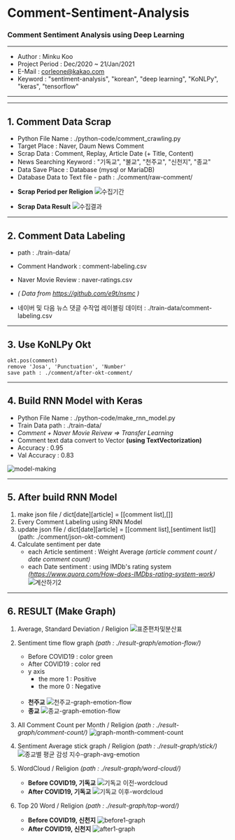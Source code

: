 # Comment-Sentiment-Analysis
### Comment Sentiment Analysis using Deep Learning
---------------------------------------------------

* Author : Minku Koo
* Project Period : Dec/2020 ~ 21/Jan/2021
* E-Mail : corleone@kakao.com
* Keyword : "sentiment-analysis", "korean", "deep learning", "KoNLPy", "keras", "tensorflow"

---------------------------------------------------
---------------------------------------------------

## 1. Comment Data Scrap

- Python File Name : ./python-code/comment_crawling.py
- Target Place : Naver, Daum News Comment
- Scrap Data : Comment, Replay, Article Date (+ Title, Content)
- News Searching Keyword : "기독교", "불교", "천주교", "신천지", "종교"
- Data Save Place : Database (mysql or MariaDB)
- Database Data to Text file - path : ./comment/raw-comment/

* __Scrap Period per Religion__
![수집기간](https://user-images.githubusercontent.com/25974226/105630853-add95300-5e8e-11eb-9e23-37addf3c6904.JPG)

* __Scrap Data Result__
![수집결과](https://user-images.githubusercontent.com/25974226/105630851-aa45cc00-5e8e-11eb-9890-0e4e165ab8f5.JPG)

---------------------------------------------------

## 2. Comment Data Labeling

- path : ./train-data/
- Comment Handwork : comment-labeling.csv
- Naver Movie Review : naver-ratings.csv
- _( Data from https://github.com/e9t/nsmc )_

- 네이버 및 다음 뉴스 댓글 수작업 레이블링 데이터 :  ./train-data/comment-labeling.csv

---------------------------------------------------

## 3. Use KoNLPy Okt

```
okt.pos(comment)
remove 'Josa', 'Punctuation', 'Number'
save path : ./comment/after-okt-comment/
```

---------------------------------------------------

## 4. Build RNN Model with Keras

- Python File Name : ./python-code/make_rnn_model.py
- Train Data path : ./train-data/
- _Comment + Naver Movie Reivew => Transfer Learning_
- Comment text data convert to Vector __(using TextVectorization)__
- Accuracy : 0.95
- Val Accuracy : 0.83

![model-making](https://user-images.githubusercontent.com/25974226/105630839-9d28dd00-5e8e-11eb-8067-4e23fca24768.JPG)

---------------------------------------------------

## 5. After build RNN Model

1. make json file / dict[date][article] = [[comment list],[]]
1. Every Comment Labeling using RNN Model
1. update json file / dict[date][article] = [[comment list],[sentiment list]] (path: ./comment/json-okt-comment)
1. Calculate sentiment per date 
    + each Article sentiment : Weight Average _(article comment count / date comment count)_
    + each Date sentiment : using IMDb's rating system _(https://www.quora.com/How-does-IMDbs-rating-system-work)_
    ![계산하기2](https://user-images.githubusercontent.com/25974226/105633620-044d8e00-5e9d-11eb-92df-b4072a9d0ee2.JPG)

---------------------------------------------------

## 6. RESULT (Make Graph)

1. Average, Standard Deviation / Religion
![표준편차및분산표](https://user-images.githubusercontent.com/25974226/105630857-b3cf3400-5e8e-11eb-9439-81028d316b63.JPG)

1. Sentiment time flow graph  _(path : ./result-graph/emotion-flow/)_
    - Before COVID19 : color green
    - After COVID19 : color red
    - y axis
        + the more 1 : Positive
        + the more 0 : Negative
    <br><br>
    + __천주교__
    ![천주교-graph-emotion-flow](https://user-images.githubusercontent.com/25974226/105630885-e11be200-5e8e-11eb-8b03-94246ee73ca0.png)
    + __종교__
    ![종교-graph-emotion-flow](https://user-images.githubusercontent.com/25974226/105630878-d82b1080-5e8e-11eb-8941-1b89254813a7.png)
   
1. All Comment Count per Month / Religion  _(path : ./result-graph/comment-count/)_
![graph-month-comment-count](https://user-images.githubusercontent.com/25974226/105630892-e8db8680-5e8e-11eb-95f6-d35c6ebe7128.png)

1. Sentiment Average stick graph / Religion  _(path : ./result-graph/stick/)_
![종교별 평균 감성 지수-graph-avg-emotion](https://user-images.githubusercontent.com/25974226/105630900-f264ee80-5e8e-11eb-88d5-fab987e80766.png)

1. WordCloud / Religion  _(path : ./result-graph/word-cloud/)_
    + __Before COVID19, 기독교__
    ![기독교 이전-wordcloud](https://user-images.githubusercontent.com/25974226/105630935-19232500-5e8f-11eb-8f73-45b7342d06b0.png)
    + __After COVID19, 기독교__
    ![기독교 이후-wordcloud](https://user-images.githubusercontent.com/25974226/105630939-1a545200-5e8f-11eb-82fa-c1d5dca13034.png)

1. Top 20 Word / Religion  _(path : ./result-graph/top-word/)_
   + __Before COVID19, 신천지__
    ![before1-graph](https://user-images.githubusercontent.com/25974226/105630930-1294ad80-5e8f-11eb-810f-24a8741f4513.png)
    + __After COVID19, 신천지__
    ![after1-graph](https://user-images.githubusercontent.com/25974226/105630911-fe50b080-5e8e-11eb-90bb-29e8fd9cfb16.png)
    




